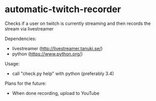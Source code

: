 automatic-twitch-recorder
=========================

Checks if a user on twitch is currently streaming and then records the stream via livestreamer

Dependencies:
- livestreamer (http://livestreamer.tanuki.se/)
- python (https://www.python.org/)

Usage:
- call "check.py help" with python (preferably 3.4)


Plans for the future:
- When done recording, upload to YouTube
